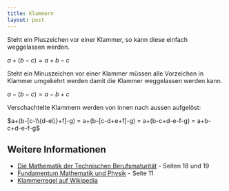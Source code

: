 ```yaml
---
title: Klammern
layout: post
---
```


Steht ein Pluszeichen vor einer Klammer, so kann diese einfach weggelassen werden.

$a+(b-c) = a+b-c$

Steht ein Minuszeichen vor einer Klammer müssen alle Vorzeichen in Klammer umgekehrt werden damit die Klammer weggelassen werden kann.

$a-(b-c) = a-b+c$


Verschachtelte Klammern werden von innen nach aussen aufgelöst:

$a+(b-[c-\\{d-e\\}+f]-g) = a+(b-[c-d+e+f]-g) = a+(b-c+d-e-f-g) = a+b-c+d-e-f-g$


## Weitere Informationen
* [Die Mathematik der Technischen Berufsmaturität](http://www.hep-verlag.ch/mathematik-tbm) - Seiten 18 und 19
* [Fundamentum Mathematik und Physik](http://www.ofv.ch/index.php?ID=bkDet&nr=2125) - Seite 11
* [Klammerregel auf Wikipedia](https://de.wikipedia.org/wiki/Klammerregel)
